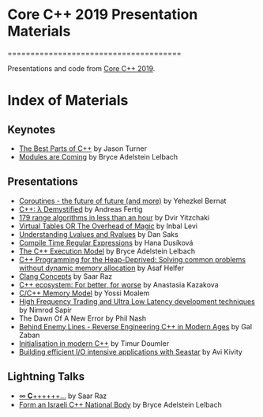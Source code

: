 # Core C++ 2019 Presentation Materials
======================================

Presentations and code from [Core C++ 2019](http://corecpp.org).

# Index of Materials

## Keynotes

 - [The Best Parts of C++](Keynotes/Jason_The_Best_Parts_Of_C++.pdf) by Jason Turner
 - [Modules are Coming](Keynotes/Bryce_Modules_Are_Coming.pdf) by Bryce Adelstein Lelbach
 
## Presentations

 - [Coroutines - the future of future (and more)](https://github.com/YehezkelShB/CoreCpp2019-Coroutines) by Yehezkel Bernat
 - [C++: λ Demystified](https://www.andreasfertig.info/talks.html) by Andreas Fertig
 - [179 range algorithms in less than an hour](Presentations/Dvir_179_range_algorithms_in_less_than_an_hour.pdf) by Dvir Yitzchaki
 - [Virtual Tables OR The Overhead of Magic](Presentations/Inbal_Virtual_Tables_OR_The_Overhead_Of_Magic.pdf) by Inbal Levi  
 - [Understanding Lvalues and Rvalues](Presentations/Dan_Saks_Lvalues_and_Rvalues.pdf) by Dan Saks
 - [Compile Time Regular Expressions](https://compile-time.re/corecpp-2019/#/) by Hana Dusíková  
 - [The C++ Execution Model](Presentations/Bryce_C++_Execution_Model.pdf) by Bryce Adelstein Lelbach
 - [C++ Programming for the Heap-Deprived: Solving common problems without dynamic memory allocation](Presentations/Asaf_C++_Programming_for_the_Heap-Deprived.pdf) by Asaf Helfer 
 - [Clang Concepts](Presentations/Saar_clang_concepts.pdf) by Saar Raz
 - [C++ ecosystem: For better, for worse](Presentations/Anastasia_Cpp_ecosystem.pdf) by Anastasia Kazakova
 - [C/C++ Memory Model](Presentations/Yossi_Memory_Model.pdf) by Yossi Moalem
 - [High Frequency Trading and Ultra Low Latency development techniques](Presentations/Nimrod_High_Frequency_Trading.pdf) by Nimrod Sapir
 - The Dawn Of A New Error by Phil Nash
 - [Behind Enemy Lines - Reverse Engineering C++ in Modern Ages](Presentations/Gal_Behind_Enemy_Lines_Reverse_Engineering_Cpp_in_Modern_Ages.pdf) by Gal Zaban
 - [Initialisation in modern C++](Presentations/Timur_Initialisation_in_modern_C++.pdf) by Timur Doumler
 - [Building efficient I/O intensive applications with Seastar](Presentations/Avi_Building_efficient_IO_intensive_applications_with_Seastar.pdf) by Avi Kivity

 
## Lightning Talks

- [∞ 𝐂++++++…](LightningTalks/Saar_infinite_cpp_slides.pdf) by Saar Raz
- [Form an Israeli C++ National Body](bryce_adelstein_lelbach_form_an_israeli_cpp_national_body.pdf)  by Bryce Adelstein Lelbach
